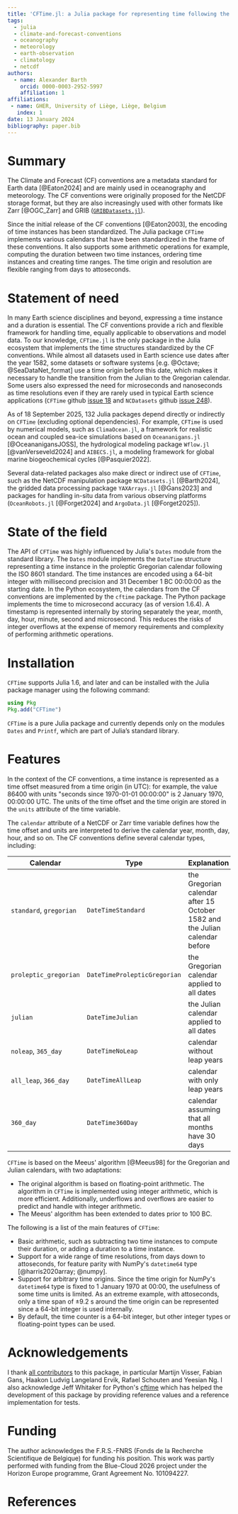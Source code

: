 ```yaml
---
title: 'CFTime.jl: a Julia package for representing time following the Climate and Forecast conventions'
tags:
  - julia
  - climate-and-forecast-conventions
  - oceanography
  - meteorology
  - earth-observation
  - climatology
  - netcdf
authors:
  - name: Alexander Barth
    orcid: 0000-0003-2952-5997
    affiliation: 1
affiliations:
 - name: GHER, University of Liège, Liège, Belgium
   index: 1
date: 13 January 2024
bibliography: paper.bib
---
```


# Summary


The Climate and Forecast (CF) conventions are a metadata standard for Earth data [@Eaton2024] and are mainly used in oceanography and meteorology.
The CF conventions were originally proposed for the NetCDF storage format, but they are also increasingly used with other formats like Zarr [@OGC_Zarr] and GRIB ([`GRIBDatasets.jl`](https://github.com/JuliaGeo/GRIBDatasets.jl)).

Since the initial release of the CF conventions [@Eaton2003], the encoding of time instances has been standardized. The Julia package `CFTime` implements various calendars that have been standardized in the frame of these conventions. It also supports some arithmetic operations for example, computing the duration between two time instances, ordering time instances and creating time ranges. The time origin and resolution are flexible ranging from days to attoseconds.


# Statement of need

In many Earth science disciplines and beyond, expressing a time instance and a duration is essential. The CF conventions provide a rich and flexible
framework for handling time, equally applicable to observations and model data. To our knowledge, `CFTime.jl` is the only package in the Julia ecosystem that implements the time structures standardized by the CF conventions. While almost all datasets used in Earth science use dates after the year 1582, some datasets or software systems  [e.g. @Octave; @SeaDataNet_format] use a time origin before this date, which makes it necessary to handle the transition from the Julian to the Gregorian calendar.
Some users also expressed the need for microseconds and nanoseconds as time resolutions even if they are rarely used in typical Earth science applications (`CFTime` github [issue 18](https://github.com/JuliaGeo/CFTime.jl/issues/18) and `NCDatasets` github [issue 248](https://github.com/JuliaGeo/NCDatasets.jl/issues/248)).

As of 18 September 2025, 132 Julia packages depend directly or indirectly on `CFTime` (excluding optional dependencies). For example, `CFTime` is used by numerical models, such as `ClimaOcean.jl`, a framework for realistic ocean and coupled sea-ice simulations based on `Oceananigans.jl` [@OceananigansJOSS], the hydrological modeling package `Wflow.jl` [@vanVerseveld2024] and `AIBECS.jl`, a modeling framework for global marine biogeochemical cycles [@Pasquier2022].

Several data-related packages also make direct or indirect use of `CFTime`, such as the NetCDF manipulation package `NCDatasets.jl` [@Barth2024], the gridded data processing package `YAXArrays.jl` [@Gans2023] and packages for handling in-situ data from various observing platforms (`OceanRobots.jl` [@Forget2024] and `ArgoData.jl` [@Forget2025]).

# State of the field

The API of `CFTime` was highly influenced by Julia's `Dates` module from the standard library. The `Dates` module implements the `DateTime` structure representing a time instance in the proleptic Gregorian calendar following the ISO 8601 standard. The time instances are encoded using a 64-bit integer with millisecond precision and 31 December 1 BC 00:00:00 as the starting date. In the Python ecosystem, the calendars from the CF conventions are implemented by the `cftime` package. The Python package implements the time to microsecond accuracy (as of version 1.6.4). A timestamp is represented internally by storing separately the year, month, day, hour, minute, second and microsecond. This reduces the risks of integer overflows at the expense of memory requirements and complexity of performing arithmetic operations.

# Installation

`CFTime` supports Julia 1.6, and later and can be installed with the Julia package manager using the following command:

```julia
using Pkg
Pkg.add("CFTime")
```
`CFTime` is a pure Julia package and currently depends only on the modules `Dates` and `Printf`, which are part of Julia’s standard library.

# Features

In the context of the CF conventions, a time instance is represented as a time offset measured from a time origin (in UTC): for example, the value 86400 with units "seconds since 1970-01-01 00:00:00" is 2 January 1970, 00:00:00 UTC. The units of the time offset and the time origin are stored in the `units` attribute of the time variable.

The `calendar` attribute of a NetCDF or Zarr time variable defines how the time offset and units are interpreted to derive the calendar year, month, day, hour, and so on.
The CF conventions define several calendar types, including:

| Calendar                | Type                         | Explanation |
| ----------------------- | ---------------------------- | ---------------------------- |
| `standard`, `gregorian` | `DateTimeStandard`           | the Gregorian calendar after 15 October 1582 and the Julian calendar before  |
| `proleptic_gregorian`   | `DateTimeProlepticGregorian` | the Gregorian calendar applied to all dates |
| `julian`                | `DateTimeJulian`             | the Julian calendar applied to all dates |
| `noleap`, `365_day`     | `DateTimeNoLeap`             | calendar without leap years |
| `all_leap`, `366_day`   | `DateTimeAllLeap`            | calendar with only leap years |
| `360_day`               | `DateTime360Day`             | calendar assuming that all months have 30 days |

`CFTime` is based on the Meeus' algorithm [@Meeus98] for the Gregorian and Julian calendars, with two adaptations:

* The original algorithm is based on floating-point arithmetic. The algorithm in `CFTime` is implemented using integer arithmetic, which is more efficient.
Additionally, underflows and overflows are easier to predict and handle with integer arithmetic.
* The Meeus' algorithm has been extended to dates prior to 100 BC.

The following is a list of the main features of `CFTime`:

* Basic arithmetic, such as subtracting two time instances to compute their duration, or adding a duration to a time instance.
* Support for a wide range of time resolutions, from days down to attoseconds, for feature parity with NumPy's `datetime64` type [@harris2020array; @numpy].
* Support for arbitrary time origins. Since the time origin for NumPy's `datetime64` type is fixed to 1 January 1970 at 00:00, the usefulness of some time units is limited. As an extreme example, with attoseconds, only a time span of ±9.2 s around the time origin can be represented since a 64-bit integer is used internally.
* By default, the time counter is a 64-bit integer, but other integer types or floating-point types can be used.

# Acknowledgements

I thank [all contributors](https://github.com/JuliaGeo/CFTime.jl/graphs/contributors) to this package, in particular Martijn Visser, Fabian Gans, Haakon Ludvig Langeland Ervik, Rafael Schouten and Yeesian Ng. I also acknowledge Jeff Whitaker for Python's [cftime](https://github.com/Unidata/cftime) which has helped the development of this package by providing reference values and a reference implementation for tests.

# Funding
The author acknowledges the F.R.S.-FNRS (Fonds de la Recherche Scientifique de Belgique) for funding his position. This work was partly performed with funding from the Blue-Cloud 2026 project under the Horizon Europe programme, Grant Agreement No. 101094227.

# References
